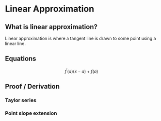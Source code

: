 # Linear Approximation
## What is linear approximation?
Linear approximation is where a tangent line is drawn to some point using a linear line.
## Equations
$$f^\prime\left(a\right)\left(x-a\right)+f\left(a\right)$$
## Proof / Derivation
### Taylor series
### Point slope extension
